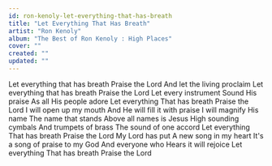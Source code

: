 ```yaml
---
id: ron-kenoly-let-everything-that-has-breath
title: "Let Everything That Has Breath"
artist: "Ron Kenoly"
album: "The Best of Ron Kenoly : High Places"
cover: ""
created: ""
updated: ""
---
```


Let everything that has breath
Praise the Lord
And let the living proclaim
Let everything that has breath
Praise the Lord
Let every instrument
Sound His praise
As all His people adore
Let everything
That has breath
Praise the Lord
I will open up my mouth
And He will fill it with praise
I will magnify His name
The name that stands
Above all names is Jesus
High sounding cymbals
And trumpets of brass
The sound of one accord
Let everything
That has breath
Praise the Lord
My Lord has put
A new song in my heart
It's a song of praise to my God
And everyone who
Hears it will rejoice
Let everything
That has breath
Praise the Lord